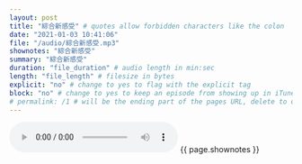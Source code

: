 ```yaml
---
layout: post
title: "綜合新感受" # quotes allow forbidden characters like the colon
date: "2021-01-03 10:41:06"
file: "/audio/綜合新感受.mp3"
shownotes: "綜合新感受"
summary: "綜合新感受"
duration: "file_duration" # audio length in min:sec
length: "file_length" # filesize in bytes
explicit: "no" # change to yes to flag with the explicit tag
block: "no" # change to yes to keep an episode from showing up in iTunes
# permalink: /1 # will be the ending part of the pages URL, delete to default to the title
---
```


<audio controls>
<source src="{{site.url}}{{site.baseurl}}{{ page.file }}" type="audio/x-mp3">
Your browser does not support the audio element.
</audio>
{{ page.shownotes }}
